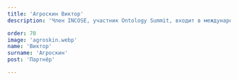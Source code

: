 ```yaml
---
title: 'Агроскин Виктор'
description: 'Член INCOSE, участник Ontology Summit, входит в международные рабочие группы POSC Caesar Association, FIATECH, ISO.'

order: 70
image: 'agroskin.webp'
name: 'Виктор'
surname: 'Агроскин'
post: 'Партнёр'

---
```

